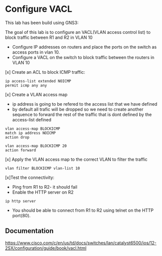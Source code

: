 # Configure VACL

This lab has been build using GNS3:

The goal of this lab is to configure an VACL(VLAN access control list) to block traffic between R1 and R2 in VLAN 10

* Configure IP addresses on routers and place the ports on the switch as access ports in vlan 10.
* Configure a VACL on the switch to block traffic between the routers in VLAN 10

[x] Create an ACL to block ICMP traffic:
```
ip access-list extended NOICMP
permit icmp any any
```
[x] Create a VLAN access map
* ip address is going to be refered to the access list that we have defined
* by default all trafic will be dropped so we need to create another sequence to forward the rest of the traffic that is dont defined by the access-list defined
```
vlan access-map BLOCKICMP
match ip address NOICMP
action drop

vlan access-map BLOCKICMP 20
action forward
```
[x] Apply the VLAN access map to the correct VLAN to filter the traffic
```
vlan filter BLOCKICMP vlan-list 10
```
[x]Test the connectivity:
* Ping from R1 to R2- it should fail
* Enable the HTTP server on R2
```
ip http server
```
* You should be able to connect from R1 to R2 using telnet on the HTTP port(80).

## Documentation
https://www.cisco.com/c/en/us/td/docs/switches/lan/catalyst6500/ios/12-2SX/configuration/guide/book/vacl.html